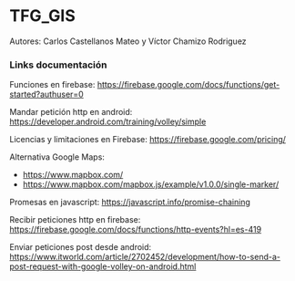 # TFG_GIS

Autores: Carlos Castellanos Mateo y Víctor Chamizo Rodriguez


### Links documentación

Funciones en firebase: https://firebase.google.com/docs/functions/get-started?authuser=0

Mandar petición http en android: https://developer.android.com/training/volley/simple

Licencias y limitaciones en Firebase: https://firebase.google.com/pricing/

Alternativa Google Maps:
  - https://www.mapbox.com/
  - https://www.mapbox.com/mapbox.js/example/v1.0.0/single-marker/
  
Promesas en javascript: https://javascript.info/promise-chaining

Recibir peticiones http en firebase: https://firebase.google.com/docs/functions/http-events?hl=es-419


Enviar peticiones post desde android: https://www.itworld.com/article/2702452/development/how-to-send-a-post-request-with-google-volley-on-android.html
